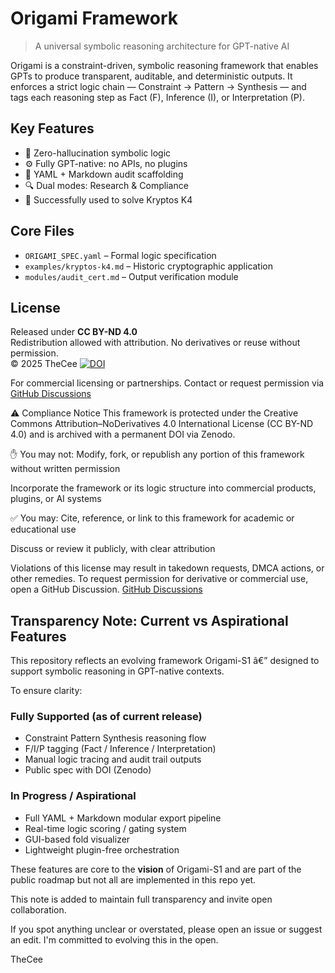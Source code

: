 # Origami Framework

> A universal symbolic reasoning architecture for GPT-native AI

Origami is a constraint-driven, symbolic reasoning framework that enables GPTs to produce transparent, auditable, and deterministic outputs. It enforces a strict logic chain — Constraint → Pattern → Synthesis — and tags each reasoning step as Fact (F), Inference (I), or Interpretation (P).

## Key Features

- 🔐 Zero-hallucination symbolic logic
- ⚙️ Fully GPT-native: no APIs, no plugins
- 📄 YAML + Markdown audit scaffolding
- 🔍 Dual modes: Research & Compliance
- 🧪 Successfully used to solve Kryptos K4

## Core Files

- `ORIGAMI_SPEC.yaml` – Formal logic specification
- `examples/kryptos-k4.md` – Historic cryptographic application
- `modules/audit_cert.md` – Output verification module

## License

Released under **CC BY-ND 4.0**  
Redistribution allowed with attribution. No derivatives or reuse without permission.  
© 2025 TheCee
[![DOI](https://zenodo.org/badge/DOI/10.5281/zenodo.15388125.svg)](https://doi.org/10.5281/zenodo.15388125)

For commercial licensing or partnerships. Contact or request permission via [GitHub Discussions](https://github.com/TheCee/origami-framework/discussions)


⚠️ Compliance Notice
This framework is protected under the Creative Commons Attribution–NoDerivatives 4.0 International License (CC BY-ND 4.0) and is archived with a permanent DOI via Zenodo.

✋ You may not:
Modify, fork, or republish any portion of this framework without written permission

Incorporate the framework or its logic structure into commercial products, plugins, or AI systems

✅ You may:
Cite, reference, or link to this framework for academic or educational use

Discuss or review it publicly, with clear attribution

Violations of this license may result in takedown requests, DMCA actions, or other remedies.
To request permission for derivative or commercial use, open a GitHub Discussion. [GitHub Discussions](https://github.com/TheCee/origami-framework/discussions)





## Transparency Note: Current vs Aspirational Features

This repository reflects an evolving framework Origami-S1 â€” designed to support symbolic reasoning in GPT-native contexts.

To ensure clarity:

### Fully Supported (as of current release)
- Constraint  Pattern  Synthesis reasoning flow
- F/I/P tagging (Fact / Inference / Interpretation)
- Manual logic tracing and audit trail outputs
- Public spec with DOI (Zenodo)

### In Progress / Aspirational
- Full YAML + Markdown modular export pipeline
- Real-time logic scoring / gating system
- GUI-based fold visualizer
- Lightweight plugin-free orchestration

These features are core to the **vision** of Origami-S1 and are part of the public roadmap but not all are implemented in this repo yet.

This note is added to maintain full transparency and invite open collaboration.

If you spot anything unclear or overstated, please open an issue or suggest an edit. I'm committed to evolving this in the open.

 TheCee

